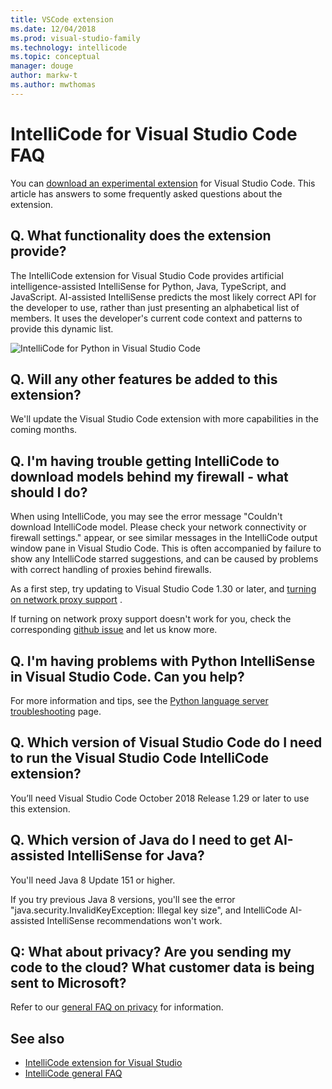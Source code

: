 ```yaml
---
title: VSCode extension
ms.date: 12/04/2018
ms.prod: visual-studio-family
ms.technology: intellicode
ms.topic: conceptual
manager: douge
author: markw-t
ms.author: mwthomas
---
```

# IntelliCode for Visual Studio Code FAQ

You can [download an experimental extension](https://go.microsoft.com/fwlink/?linkid=2006060) for Visual Studio Code. This article has answers to some frequently asked questions about the extension.

## Q. What functionality does the extension provide?

The IntelliCode extension for Visual Studio Code provides artificial intelligence-assisted IntelliSense for Python, Java, TypeScript, and JavaScript. AI-assisted IntelliSense predicts the most likely correct API for the developer to use, rather than just presenting an alphabetical list of members. It uses the developer's current code context and patterns to provide this dynamic list.

![IntelliCode for Python in Visual Studio Code](media/python-intellicode.gif)

## Q. Will any other features be added to this extension?

We'll update the Visual Studio Code extension with more capabilities in the coming months.

## Q. I'm having trouble getting IntelliCode to download models behind my firewall - what should I do?

When using IntelliCode, you may see the error message "Couldn't download IntelliCode model. Please check your network connectivity or firewall settings." appear, or see similar messages in the IntelliCode output window pane in Visual Studio Code. This is often accompanied by failure to show any IntelliCode starred suggestions, and can be caused by problems with correct handling of proxies behind firewalls.

As a first step, try updating to Visual Studio Code 1.30 or later, and [turning on network proxy support](https://code.visualstudio.com/updates/v1_30#_network-proxy-support-for-extensions) .

If turning on network proxy support doesn't work for you, check the corresponding [github issue](https://github.com/MicrosoftDocs/intellicode/issues/4) and let us know more.

## Q. I'm having problems with Python IntelliSense in Visual Studio Code. Can you help?

For more information and tips, see the [Python language server troubleshooting](https://github.com/Microsoft/vscode-python/issues/2177) page.

## Q. Which version of Visual Studio Code do I need to run the Visual Studio Code IntelliCode extension?

You’ll need Visual Studio Code October 2018 Release 1.29 or later to use this extension.

## Q. Which version of Java do I need to get AI-assisted IntelliSense for Java?

You'll need Java 8 Update 151 or higher.

If you try previous Java 8 versions, you'll see the error "java.security.InvalidKeyException: Illegal key size", and IntelliCode AI-assisted IntelliSense recommendations won't work.

## Q: What about privacy? Are you sending my code to the cloud? What customer data is being sent to Microsoft?

Refer to our [general FAQ on privacy](faq.md#-q-what-about-privacy-are-you-sending-my-code-to-the-cloud-what-customer-data-is-being-sent-to-microsoft) for information.

## See also

- [IntelliCode extension for Visual Studio](intellicode-visual-studio.md)
- [IntelliCode general FAQ](faq.md)

